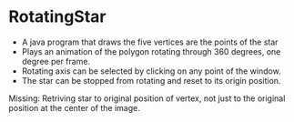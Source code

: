 # RotatingStar
- A java program that draws the five vertices are the points of the star 
- Plays an animation of the polygon rotating through 360 degrees, one degree per frame.
- Rotating axis can be selected by clicking on any point of the window.
- The star can be stopped from rotating and reset to its origin position.

Missing: Retriving star to original position of vertex, not just to the original position at the center of the image.
